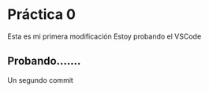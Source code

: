  # Práctica 0

Esta es mi primera modificación
Estoy probando el VSCode

## Probando.......
Un segundo commit